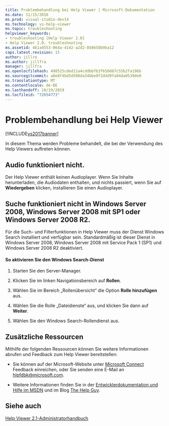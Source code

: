 ```yaml
---
title: Problembehandlung bei Help Viewer | Microsoft-Dokumentation
ms.date: 11/15/2016
ms.prod: visual-studio-dev14
ms.technology: vs-help-viewer
ms.topic: troubleshooting
helpviewer_keywords:
- troubleshooting [Help Viewer 2.0]
- Help Viewer 2.0, troubleshooting
ms.assetid: 461a4553-064a-4142-a2d2-058658b9ba12
caps.latest.revision: 15
author: jillre
ms.author: jillfra
manager: jillfra
ms.openlocfilehash: 490525cded11a4cddbbfb3f650d87c55b2fa196b
ms.sourcegitcommit: a8e8f4bd5d508da34bbe9f2d4d9fa94da0539de0
ms.translationtype: MT
ms.contentlocale: de-DE
ms.lasthandoff: 10/19/2019
ms.locfileid: "72654773"
---
```

# <a name="troubleshooting-the-help-viewer"></a>Problembehandlung bei Help Viewer
[!INCLUDE[vs2017banner](../includes/vs2017banner.md)]

In diesem Thema werden Probleme behandelt, die bei der Verwendung des Help Viewers auftreten können.

## <a name="audio-doesnt-work"></a>Audio funktioniert nicht.
 Der Help Viewer enthält keinen Audioplayer. Wenn Sie Inhalte herunterladen, die Audiodaten enthalten, und nichts passiert, wenn Sie auf **Wiedergeben** klicken, installieren Sie einen Audioplayer.

## <a name="search-doesnt-work-in-windows-server-2008-windows-server-2008-with-sp1-or-windows-server-2008-r2"></a>Suche funktioniert nicht in Windows Server 2008, Windows Server 2008 mit SP1 oder Windows Server 2008 R2.
 Für die Such- und Filterfunktionen in Help Viewer muss der Dienst Windows Search installiert und verfügbar sein. Standardmäßig ist dieser Dienst in Windows Server 2008, Windows Server 2008 mit Service Pack 1 (SP1) und Windows Server 2008 R2 deaktiviert.

#### <a name="to-activate-windows-search-service"></a>So aktivieren Sie den Windows Search-Dienst

1. Starten Sie den Server-Manager.

2. Klicken Sie im linken Navigationsbereich auf **Rollen**.

3. Wählen Sie im Bereich „Rollenübersicht“ die Option **Rolle hinzufügen** aus.

4. Wählen Sie die Rolle „Dateidienste“ aus, und klicken Sie dann auf **Weiter**.

5. Wählen Sie den Windows Search-Rollendienst aus.

## <a name="additional-resources"></a>Zusätzliche Ressourcen
 Mithilfe der folgenden Ressourcen können Sie weitere Informationen abrufen und Feedback zum Help Viewer bereitstellen:

- Sie können auf der Microsoft-Website unter [Microsoft Connect](http://go.microsoft.com/fwlink/?linkid=243983) Feedback einreichen, oder Sie senden eine E-Mail an [hlpfdbk@microsoft.com](mailto:hlpfdbk@microsoft.com).

- Weitere Informationen finden Sie in der [Entwicklerdokumentation und Hilfe im MSDN](http://go.microsoft.com/fwlink/?LinkId=232741) und im Blog [The Help Guy](http://go.microsoft.com/fwlink/?LinkId=232743).

## <a name="see-also"></a>Siehe auch
 [Help Viewer 2.1-Administratorhandbuch](http://go.microsoft.com/fwlink/?LinkId=243985)
